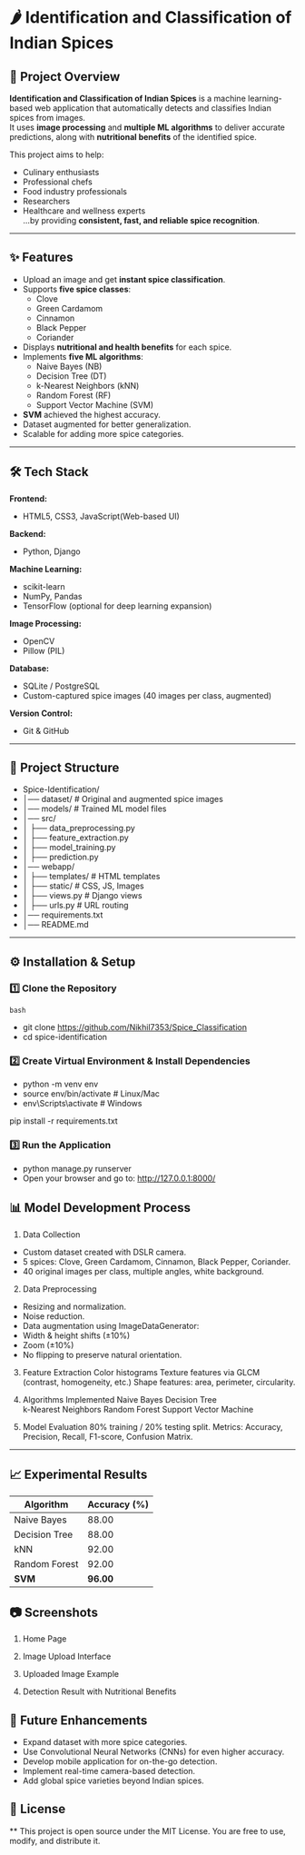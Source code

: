 # 🌶️ Identification and Classification of Indian Spices

## 📌 Project Overview
**Identification and Classification of Indian Spices** is a machine learning-based web application that automatically detects and classifies Indian spices from images.  
It uses **image processing** and **multiple ML algorithms** to deliver accurate predictions, along with **nutritional benefits** of the identified spice.

This project aims to help:
- Culinary enthusiasts
- Professional chefs
- Food industry professionals
- Researchers
- Healthcare and wellness experts  
…by providing **consistent, fast, and reliable spice recognition**.

---

## ✨ Features
- Upload an image and get **instant spice classification**.
- Supports **five spice classes**:
  - Clove
  - Green Cardamom
  - Cinnamon
  - Black Pepper
  - Coriander
- Displays **nutritional and health benefits** for each spice.
- Implements **five ML algorithms**:
  - Naive Bayes (NB)
  - Decision Tree (DT)
  - k-Nearest Neighbors (kNN)
  - Random Forest (RF)
  - Support Vector Machine (SVM)
- **SVM** achieved the highest accuracy.
- Dataset augmented for better generalization.
- Scalable for adding more spice categories.

---

## 🛠 Tech Stack
**Frontend:**
- HTML5, CSS3, JavaScript(Web-based UI)

**Backend:**
- Python, Django

**Machine Learning:**
- scikit-learn
- NumPy, Pandas
- TensorFlow (optional for deep learning expansion)

**Image Processing:**
- OpenCV
- Pillow (PIL)

**Database:**
- SQLite / PostgreSQL
-  Custom-captured spice images (40 images per class, augmented)

**Version Control:**
- Git & GitHub

---

## 📂 Project Structure
- Spice-Identification/
- │── dataset/ # Original and augmented spice images
- │── models/ # Trained ML model files
- │── src/
- │ ├── data_preprocessing.py
- │ ├── feature_extraction.py
- │ ├── model_training.py
- │ ├── prediction.py
- │── webapp/
- │ ├── templates/ # HTML templates
- │ ├── static/ # CSS, JS, Images
- │ ├── views.py # Django views
- │ ├── urls.py # URL routing
- │── requirements.txt
- │── README.md
  
---

## ⚙️ Installation & Setup

### 1️⃣ Clone the Repository
    bash
  - git clone https://github.com/Nikhil7353/Spice_Classification
  - cd spice-identification

### 2️⃣ Create Virtual Environment & Install Dependencies
  - python -m venv env
  - source env/bin/activate   # Linux/Mac
  - env\Scripts\activate      # Windows

   pip install -r requirements.txt

### 3️⃣ Run the Application
 - python manage.py runserver
 - Open your browser and go to: http://127.0.0.1:8000/

## 📊 Model Development Process

  1. Data Collection
  - Custom dataset created with DSLR camera.
  - 5 spices: Clove, Green Cardamom, Cinnamon, Black Pepper, Coriander.
  - 40 original images per class, multiple angles, white background.

  2. Data Preprocessing
  - Resizing and normalization.
  - Noise reduction.    
  - Data augmentation using ImageDataGenerator:
  - Width & height shifts (±10%)
  - Zoom (±10%)
  - No flipping to preserve natural orientation.

  3. Feature Extraction
    Color histograms
    Texture features via GLCM (contrast, homogeneity, etc.)
    Shape features: area, perimeter, circularity.

  4. Algorithms Implemented
    Naive Bayes
    Decision Tree    
    k-Nearest Neighbors
    Random Forest
    Support Vector Machine

  5. Model Evaluation
    80% training / 20% testing split.
    Metrics: Accuracy, Precision, Recall, F1-score, Confusion Matrix.
    

---

## 📈 Experimental Results
| Algorithm     | Accuracy (%) |
| ------------- | ------------ |
| Naive Bayes   | 88.00        |
| Decision Tree | 88.00        |
| kNN           | 92.00        |
| Random Forest | 92.00        |
| **SVM**       | **96.00**    |

## 📷 Screenshots
1. Home Page

2. Image Upload Interface

3. Uploaded Image Example

4. Detection Result with Nutritional Benefits

## 🚀 Future Enhancements
 - Expand dataset with more spice categories.
 - Use Convolutional Neural Networks (CNNs) for even higher accuracy.
 - Develop mobile application for on-the-go detection.
 - Implement real-time camera-based detection.
 - Add global spice varieties beyond Indian spices.

## 📄 License

** This project is open source under the MIT License. You are free to use, modify, and distribute it.


